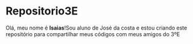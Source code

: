 # Repositorio3E

Olá, meu nome é **Isaias**!Sou aluno de José da costa e estou criando este repositório para compartilhar meus códigos com meus amigos do 3ºE


